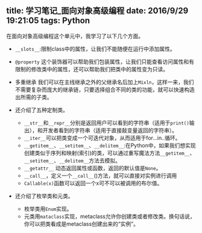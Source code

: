 ﻿title: 学习笔记_面向对象高级编程
date: 2016/9/29 19:21:05
tags: Python
---

在面向对象高级编程这个单元中，我学习了以下几个方面。

- `__slots__`:限制class中的属性，让我们不能随便在运行中添加属性。

- `@property` 这个装饰器可以帮助我们包装属性，让我们只能查看访问属性和有限制的修改类中的属性，还可以帮助我们把类中的属性变为只读。

- 多重继承 我们可以在主线继承之外的父继承名后加上`Mixln`，这样一来，我们不需要复杂而庞大的继承链，只要选择组合不同的类的功能，就可以快速构造出所需的子类。

- 还介绍了五种定制类。
  - `__str__`和`__repr__`分别是返回用户可以看到的字符串（适用于`print()`输出），和开发者看到的字符串（适用于直接敲变量返回的字符串）。
  - `__iter__`可以把类变成一个可迭代对象，从而适用于for...in..循环。
  - `__getitem__`、`__setitem__`、`__delitem__`:在Python中，如果我们想实现创建类似于序列和映射(索引)的类，可以通过重写魔法方法`__getitem__`、`__setitem__`、`__delitem__`方法去模拟。
  - `__getattr__` 动态返回属性或函数，返回的默认值是`None`。
  - `__call__`，定义一个`__call__`()方法，就可以直接对实例进行调用
   - `Callable(x)`函数可以返回一个x可不可以被调用的布尔值。
   
- 还介绍了枚举类和元类。
  - 枚举类用`Enum`实现。
  - 元类用`mataclass`实现，metaclass允许你创建类或者修改类。换句话说，你可以把类看成是metaclass创建出来的“实例”。